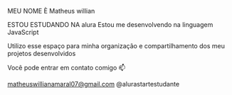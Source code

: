 MEU NOME È Matheus willian

  ESTOU ESTUDANDO NA alura 
  Estou me desenvolvendo na linguagem JavaScript
  
Utilizo esse espaço para minha organização e compartilhamento dos meu projetos desenvolvidos

Você pode entrar em contato comigo 📫

matheuswillianamaral07@gmail.com
@alurastartestudante
